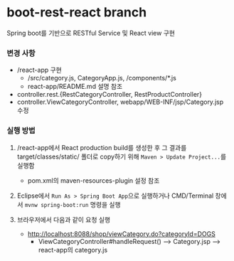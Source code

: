 # boot-rest-react branch
Spring boot를 기반으로 RESTful Service 및 React view 구현

### 변경 사항
- /react-app 구현
     * /src/category.js, CategoryApp.js, /components/*.js 
     * react-app/README.md 설명 참조
- controller.rest.{RestCategoryController, RestProductController} 
- controller.ViewCategoryController, webapp/WEB-INF/jsp/Category.jsp 수정



### 실행 방법

1. /react-app에서 React production build를 생성한 후
그 결과를 target/classes/static/ 폴더로 copy하기 위해 
`Maven > Update Project...`를 실행함    
      * pom.xml의 maven-resources-plugin 설정 참조
    
2. Eclipse에서 `Run As > Spring Boot App`으로 실행하거나 CMD/Terminal 창에서 `mvnw spring-boot:run` 명령을 실행

3. 브라우저에서 다음과 같이 요청 실행   
     - <http://localhost:8088/shop/viewCategory.do?categoryId=DOGS>
         *  ViewCategoryController#handleRequest() --> Category.jsp --> react-app의 category.js    
